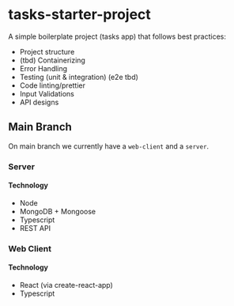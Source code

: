 # tasks-starter-project
A simple boilerplate project (tasks app) that follows best practices:

- Project structure
- (tbd) Containerizing
- Error Handling
- Testing (unit & integration) (e2e tbd)
- Code linting/prettier 
- Input Validations
- API designs

## Main Branch
On main branch we currently have a `web-client` and a `server`.
### Server
#### Technology
- Node
- MongoDB + Mongoose
- Typescript
- REST API
### Web Client
#### Technology
- React (via create-react-app)
- Typescript
